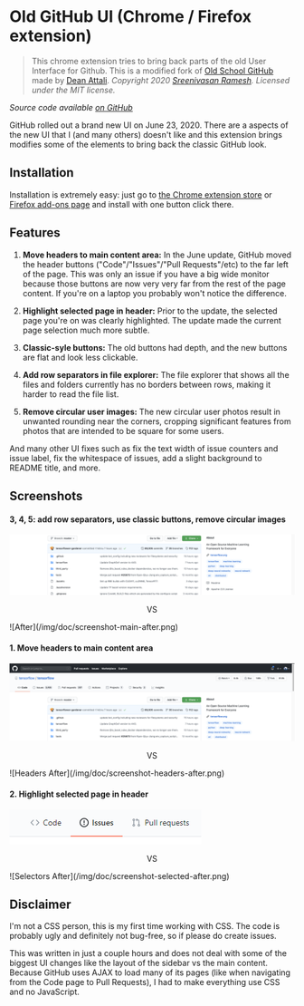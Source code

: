 # Old GitHub UI (Chrome / Firefox extension)

> This chrome extension tries to bring back parts of the old User Interface for Github.
> This is a modified fork of [Old School GitHub](https://github.com/daattali/oldschool-github-extension) made by [Dean Attali](https://deanattali.com).
> *Copyright 2020 [Sreenivasan Ramesh](https://sramesh.me). Licensed under the MIT license.*

_Source code available [on GitHub](https://github.com/sreenivasanramesh/old-github-ui)_     

GitHub rolled out a brand new UI on June 23, 2020. There are a aspects of the new UI that I (and many others) doesn't like and this extension brings modifies some of the elements to bring back the classic GitHub look.


## Installation

Installation is extremely easy: just go to [the Chrome extension store](https://sramesh.me) or [Firefox add-ons page](https://sramesh.me) and install with one button click there.

## Features

1. **Move headers to main content area:** In the June update, GitHub moved the header buttons ("Code"/"Issues"/"Pull Requests"/etc) to the far left of the page. This was only an issue if you have a big wide monitor because those buttons are now very very far from the rest of the page content. If you're on a laptop you probably won't notice the difference.

2. **Highlight selected page in header:** Prior to the update, the selected page you're on was clearly highlighted. The update made the current page selection much more subtle.

3. **Classic-syle buttons:** The old buttons had depth, and the new buttons are flat and look less clickable. 

4. **Add row separators in file explorer:** The file explorer that shows all the files and folders currently has no borders between rows, making it harder to read the file list.

5. **Remove circular user images:** The new circular user photos result in unwanted rounding near the corners, cropping significant features from photos that are intended to be square for some users.

And many other UI fixes such as fix the text width of issue counters and issue label, fix the whitespace of issues, add a slight background to README title, and more.

## Screenshots

#### 3, 4, 5: add row separators, use classic buttons, remove circular images

![Before](/img/doc/screenshot-main-before.png?raw=true)
<p align="center">
VS
</p>
![After](/img/doc/screenshot-main-after.png)

#### 1. Move headers to main content area

![Headers Before](/img/doc/screenshot-headers-before.png)
<p align="center">
VS
</p>
![Headers After](/img/doc/screenshot-headers-after.png)

#### 2. Highlight selected page in header

![Selectors Before](/img/doc/screenshot-selected-before.png)
<p align="center">
VS
</p>
![Selectors After](/img/doc/screenshot-selected-after.png)

## Disclaimer

I'm not a CSS person, this is my first time working with CSS. The code is probably ugly and definitely not bug-free, so if please do create issues.

This was written in just a couple hours and does not deal with some of the biggest UI changes like the layout of the sidebar vs the main content. Because GitHub uses AJAX to load many of its pages (like when navigating from the Code page to Pull Requests), I had to make everything use CSS and no JavaScript.

